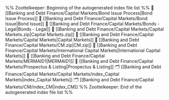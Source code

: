 %% Zoottelkeeper: Beginning of the autogenerated index file list  %%
📄 [[Banking and Debt Finance/Capital Markets/Bond Issue Process|Bond Issue Process]]
📄 [[Banking and Debt Finance/Capital Markets/Bond Issue|Bond Issue]]
📄 [[Banking and Debt Finance/Capital Markets/Bonds - Legal|Bonds - Legal]]
📄 [[Banking and Debt Finance/Capital Markets/Capital Markets.zip|Capital Markets.zip]]
📄 [[Banking and Debt Finance/Capital Markets/Capital Markets|Capital Markets]]
📄 [[Banking and Debt Finance/Capital Markets/CM.zip|CM.zip]]
📄 [[Banking and Debt Finance/Capital Markets/International Capital Markets|International Capital Markets]]
📄 [[Banking and Debt Finance/Capital Markets/MERMAID1|MERMAID1]]
📄 [[Banking and Debt Finance/Capital Markets/Prospectus & Listing|Prospectus & Listing]]
🗂️ [[Banking and Debt Finance/Capital Markets/Capital Markets/index_Capital Markets|index_Capital Markets]]
🗂️ [[Banking and Debt Finance/Capital Markets/CM/index_CM|index_CM]]
%% Zoottelkeeper: End of the autogenerated index file list  %%
